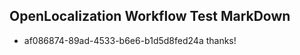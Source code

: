 ## OpenLocalization Workflow Test MarkDown
* af086874-89ad-4533-b6e6-b1d5d8fed24a thanks!

<!--HONumber=Aug16_HO1-->



